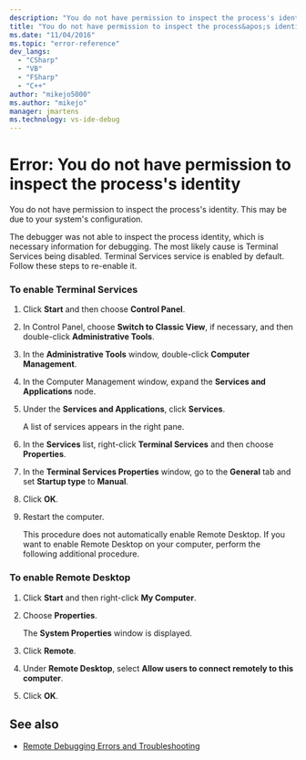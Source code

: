 ```yaml
---
description: "You do not have permission to inspect the process's identity."
title: "You do not have permission to inspect the process&apos;s identity"
ms.date: "11/04/2016"
ms.topic: "error-reference"
dev_langs:
  - "CSharp"
  - "VB"
  - "FSharp"
  - "C++"
author: "mikejo5000"
ms.author: "mikejo"
manager: jmartens
ms.technology: vs-ide-debug
---
```

# Error: You do not have permission to inspect the process&#39;s identity

You do not have permission to inspect the process's identity. This may be due to your system's configuration.

 The debugger was not able to inspect the process identity, which is necessary information for debugging. The most likely cause is Terminal Services being disabled. Terminal Services service is enabled by default. Follow these steps to re-enable it.

### To enable Terminal Services

1. Click **Start** and then choose **Control Panel**.

2. In Control Panel, choose **Switch to Classic View**, if necessary, and then double-click **Administrative Tools**.

3. In the **Administrative Tools** window, double-click **Computer Management**.

4. In the Computer Management window, expand the **Services and Applications** node.

5. Under the **Services and Applications**, click **Services**.

     A list of services appears in the right pane.

6. In the **Services** list, right-click **Terminal Services** and then choose **Properties**.

7. In the **Terminal Services Properties** window, go to the **General** tab and set **Startup type** to **Manual**.

8. Click **OK**.

9. Restart the computer.

     This procedure does not automatically enable Remote Desktop. If you want to enable Remote Desktop on your computer, perform the following additional procedure.

### To enable Remote Desktop

1. Click **Start** and then right-click **My Computer**.

2. Choose **Properties**.

     The **System Properties** window is displayed.

3. Click **Remote**.

4. Under **Remote Desktop**, select **Allow users to connect remotely to this computer**.

5. Click **OK**.

## See also
- [Remote Debugging Errors and Troubleshooting](../debugger/remote-debugging-errors-and-troubleshooting.md)
